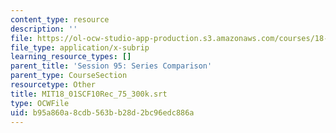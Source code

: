 ```yaml
---
content_type: resource
description: ''
file: https://ol-ocw-studio-app-production.s3.amazonaws.com/courses/18-01sc-single-variable-calculus-fall-2010/b95a860a8cdb563bb28d2bc96edc886a_MIT18_01SCF10Rec_75_300k.vtt
file_type: application/x-subrip
learning_resource_types: []
parent_title: 'Session 95: Series Comparison'
parent_type: CourseSection
resourcetype: Other
title: MIT18_01SCF10Rec_75_300k.srt
type: OCWFile
uid: b95a860a-8cdb-563b-b28d-2bc96edc886a
---
```

